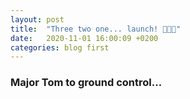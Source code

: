```yaml
---
layout: post
title:  "Three two one... launch! 🚀🚀🚀"
date:   2020-11-01 16:00:09 +0200
categories: blog first
---
```


### Major Tom to ground control...
